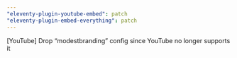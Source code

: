 ```yaml
---
"eleventy-plugin-youtube-embed": patch
"eleventy-plugin-embed-everything": patch
---
```


[YouTube] Drop “modestbranding” config since YouTube no longer supports it
